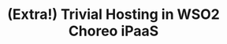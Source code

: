 ---
title: '(Extra!) Trivial Hosting in WSO2 Choreo iPaaS'
description: Manual integrations? Scheduled integrations (cron jobs)? Triggered integrations? Integrations as APIs? No problem! Write the code, attach the repo to WSO2 Choreo, and let it do the rest.
image: 'images/choreo-ipaas-image-v1.png'
url: 'https://wso2.com/choreo/ipaas/'
---